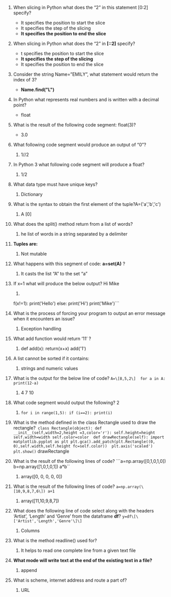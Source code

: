 1. When slicing in Python what does the “2” in this statement \[0:2\] specify?
	*  It specifies the position to start the slice
	*  It specifies the step of the slicing
	*  **It specifies the position to end the slice**
2. When slicing in Python what does the “2” in **\[::2\]** specify?
	* t specifies the position to start the slice
	* **It specifies the step of the slicing**
	* It specifies the position to end the slice
3. Consider the string Name=”EMILY”, what statement would return the index of 3?
	* **Name.find("L")**
4. In Python what represents real numbers and is written with a decimal point?
	* float
5. What is the result of the following code segment: float(3)?
	* 3.0
6.  What following code segment would produce an output of “0”?
	1.   1//2
7.  In Python 3 what following code segment will produce a float?
	1.   1/2
8.  What data type must have unique keys?
	1.   Dictionary
9.  What is the syntax to obtain the first element of the tuple?A=('a','b','c')
	1.  A \[0\]
10. What does the split() method return from a list of words?
	1.  he list of words in a string separated by a delimiter
11. **Tuples are:**
	1.  Not mutable
12. What happens with this segment of code: **a=set(A)** ?
	1.  It casts the list “A” to the set “a”
13. If x=1 what will produce the below output?
	Hi
	Mike
	1. ```
	 f(x!=1):
	 	print('Hello')
	 else:
	 	print('Hi')
	 print('Mike')```
14. What is the process of forcing your program to output an error message when it encounters an issue?
	1. Exception handling
15. What add function would return ‘11’ ?
	1. def add(x): return(x+x) add('1') 
16. A list cannot be sorted if it contains:
	1. strings and numeric values
17. What is the output for the below line of code?
   		```
		A=\[8,5,2\] 
		for a in A: 
			print(12-a)	
			```
	1.  4
		7
		10
	
18. What code segment would output the following? 2
	1. `for i in range(1,5): if (i==2): print(i)`
	
19. What is the method defined in the class Rectangle used to draw the rectangle?`
class Rectangle(object):
	def __init__(self,width=2,height =3,color='r'):
	self.height=height
	self.width=width
	self.color=color 
def drawRectangle(self):
	import matplotlib.pyplot as plt
		plt.gca().add_patch(plt.Rectangle((0, 0),self.width,self.height fc=self.color)) 
		plt.axis('scaled') 
		plt.show()`
		drawRectangle
		
20. What is the result of the following lines of code?  ```a=np.array(\[0,1,0,1,0\]) b=np.array(\[1,0,1,0,1\]) a\*b``
	1. array(\[0, 0, 0, 0, 0\])
21. What is the result of the following lines of code? `a=np.array(\[10,9,8,7,6\]) a+1`
	1. array(\[11,10,9,8,7\])

22. What does the following line of code select along with the headers ‘Artist’, ‘Length’ and ‘Genre’ from the dataframe **df**?
	`y=df\[\['Artist','Length','Genre'\]\]`
	1. Columns
	
23. What is the method readline() used for?
	1. It helps to read one complete line from a given text file
24. **What mode will write text at the end of the existing text in a file?**
	1. append
25.  What is scheme, internet address and route a part of?
	 1.  URL
	
